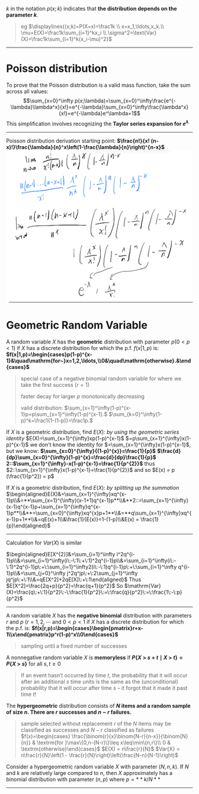 $k$ in the notation $p(x; k)$ indicates that **the distribution depends on the parameter $k$**.
> eg $\displaylines{(x;k)=P(X=x)=\frac1k \\ x=x_1,\ldots,x_k.\\ \mu=E(X)=\frac1k\sum_{i=1}^kx_i  \\ \sigma^2=\text{Var}(X)=\frac1k\sum_{i=1}^k(x_i-\mu)^2}$ 

***

# Poisson distribution

To prove that the Poisson distribution is a valid mass function, take the sum across all values: 
$$\sum_{x=0}^\infty p(x;\lambda)=\sum_{x=0}^\infty\frac{e^{-\lambda}\lambda^x}{x!}=e^{-\lambda}\sum_{x=0}^\infty\frac{\lambda^x}{x!}=e^{-\lambda}e^\lambda=1$$
This simplification involves recognizing the **Taylor series expansion for $e^\lambda$** 

***

Poisson distribution derivation starting point: **$\frac{n!}{x! (n-x)!}\frac{\lambda}{n}^x\left(1-\frac{\lambda}{n}\right)^{n-x}$**
	![](z_attachments/IMG_8CFDD2512058-1.jpeg)

# Geometric Random Variable

A random variable $X$ has the **geometric** distribution with parameter $p (0 < p < 1)$ if $X$ has a discrete distribution for which the p.f. $f(x|1, p)$ is:
**$f(x|1,p)=\begin{cases}p(1-p)^{x-1}&\quad\mathrm{for~}x=1,2,\ldots,\\0&\quad\mathrm{otherwise}.&\end{cases}$**
> special case of a negative binomial random variable for where we take the first success ($r=1$)
> 
> faster decay for larger $p$
> monotonically decreasing
>
> valid distribution: 
> $\sum_{x=1}^\infty(1-p)^{x-1}p=p\sum_{x=1}^\infty(1-p)^{x-1}.$
> $\sum_{k=0}^\infty(1-p)^k=\frac1{1-(1-p)}=\frac1p.$
>

If $X$ is a geometric distribution, find $E(X)$:
*by using the geometric series identity*
$E(X)=\sum_{x=1}^{\infty}xp(1-p)^{x-1}$
$=p\sum_{x=1}^{\infty}x(1-p)^{x-1}$
we don't know the identity for $=\sum_{x=1}^{\infty}x(1-p)^{x-1}$, but we know:
**$\sum_{x=0}^{\infty}{(1-p)^{x}}=\frac{1}{p}$**
**$\frac{d}{dp}\sum_{x=0}^{\infty}(1-p)^{x}=\frac{d}{dp}\frac{1}{p}$**
**2::$\sum_{x=1}^{\infty}-x(1-p)^{x-1}=\frac{1}{p^{2}}$**
thus $2::\sum_{x=1}^{\infty}x(1-p)^{x-1}=\frac{1}{p^{2}}$
and so $E(x) = p (\frac{1}{p^2}) = p$

If $X$ is a geometric distribution, find $E(X)$:
*by splitting up the summation*
$\begin{aligned}E(X)&=\sum_{x=1}^{\infty}xq^{x-1}p\\&=**\sum_{x=1}^{\infty}(x-1+1)q^{x-1}p**\\&**2::=\sum_{x=1}^{\infty}(x-1)q^{x-1}p+\sum_{x=1}^{\infty}q^{x-1}p**\\&**=\sum_{x=0}^{\infty}xq^{x}p+1**\\&=**q\sum_{x=1}^{\infty}xq^{x-1}p+1**\\&=qE(x)+1\\&\frac{1}{E(x)}=1-(1-p)\\&E(x) = \frac{1}{p}\end{aligned}$

---

Calculation for $Var({X})$ is similar

$\begin{aligned}E[X^{2}]&=\sum_{i=1}^\infty i^2q^{i-1}p\\&=\sum_{i=1}^\infty(i\:-\:1\:+\:1)^2q^{i-1}p\\&=\sum_{i=1}^\infty(i\:-\:1)^2q^{i-1}p\:+\:\sum_{i=1}^\infty2(i\:-\:1)q^{i-1}p\:+\:\sum_{i=1}^\infty q^{i-1}p\\&=\sum_{j=0}^\infty j^2q^jp\:+\:2\sum_{j=1}^\infty jq^jp\:+\:1\\&=qE[X^2]+2qE[X]\:+\:1\end{aligned}$
Thus $E[X^2]=\frac{2q+p}{p^2}=\frac{q+1}{p^2}$
So $\mathrm{Var}(X)=\frac{q\:+\:1}{p^2}\:-\:\frac{1}{p^2}\:=\:\frac{q}{p^2}\:=\:\frac{1\:-\:p}{p^2}$

---

A random variable $X$ has the **negative binomial** distribution with parameters $r$ and $p$ ($r = 1, 2,\cdots$ and $0 < p < 1$ if $X$ has a discrete distribution for which the p.f. is:
**$f(x|r,p)=\begin{cases}\begin{pmatrix}r+x-1\\x\end{pmatrix}p^r(1-p)^x\\0\end{cases}$**
> sampling until a fixed number of successes

A nonnegative random variable $X$ is **memoryless** if **$P\{X\:>\:s\:+\:t\mid X\:>\:t\}=P\{X\:>\:s\}$** for all $s, t \geq 0$
> If an event hasn’t occurred by time $t$, the probability that it will occur after an additional $s$ time units is the same as the (unconditional) probability that it will occur after time $s$ – it forgot that it made it past time $t$!

The **hypergeometric** distribution consists of **$N$ items and a random sample of size $n$. There are $r$ successes and $n-r$ failures.** 
> sample selected without replacement
> $r$ of the $N$ items may be classified as successes and $N-r$ classified as failures
> $f(x)=\begin{cases} \frac{\binom{r}{x}\binom{N-r}{n-x}}{\binom{N}{n}} & \textrm{for }\max\{0,n-(N-r)\}\leq x\leq\min\{n,r\}\\ 0 & \textrm{otherwise}\end{cases}$
> $E(X) = n\frac{r}{N}$
> $Var{X} = n\frac{r}{N}\left(1 - \frac{r}{N}\right)\left(\frac{N-n}{N-1}\right)$

Consider a hypergeometric random variable $X$ with parameter $(N, n, k)$. If $N$ and $k$ are relatively large compared to $n$, then $X$ approximately has a binomial distribution with parameter $(n, p)$ where $p = **k/N**$




***
